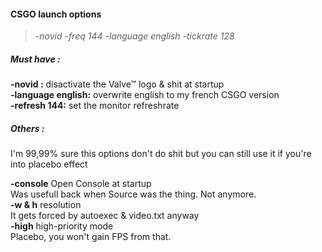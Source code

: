 #### CSGO launch options

> *-novid  -freq 144 -language english -tickrate 128*  
 
 
 
 
##### Must have : 


**-novid :** disactivate the Valve™ logo & shit at startup  
**-language english:** overwrite english to my french CSGO version  
**-refresh 144:** set the monitor refreshrate


##### Others :
I'm 99,99% sure this options don't do shit but you can still use it if you're into placebo effect

**-console** Open Console at startup  
Was usefull back when Source was the thing. Not anymore.  
**-w & h** resolution  
It gets forced by autoexec & video.txt anyway    
**-high** high-priority mode  
Placebo, you won't gain FPS from that.  
